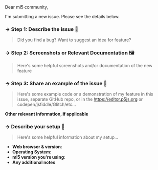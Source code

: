 <!--------------------------------------------
🌈DEAR BELOVED ML5 COMMUNITY MEMBER. WELCOME. 🌈
---------------------------------------------->

Dear ml5 community, 

I'm submitting a new issue. Please see the details below.



### → Step 1: Describe the issue 📝
> Did you find a bug? Want to suggest an idea for feature?




### → Step 2: Screenshots or Relevant Documentation 🖼
> Here's some helpful screenshots and/or documentation of the new feature 



### → Step 3: Share an example of the issue 🦄
> Here's some example code or a demonstration of my feature in this issue, separate GitHub repo, or in the https://editor.p5js.org or codepen/jsfiddle/Glitch/etc...






**Other relevant information, if applicable**

### → Describe your setup 🦄
> Here's some helpful information about my setup...

- **Web browser & version**:
- **Operating System**:
- **ml5 version you're using**:
- **Any additional notes**



<!--------------------------------------------
🌈🌈🌈🌈🌈🌈🌈🌈🌈🌈🌈🌈🌈🌈🌈🌈🌈🌈🌈
DEAR BELOVED ML5 COMMUNITY MEMBER. WELCOME.

BEFORE SUBMITTING AN ISSUE PLEASE MAKE
SURE TO SUBMIT THE RELEVANT INFORMATION
TO THE SECTIONS LISTED BELOW. 
HELP US HELP YOU BY PROVIDING ALL THE HELPFUL
INFORMATION THAT WILL ALLOW THE ML5 COMMUNITY
TO UNDERSTAND WHAT YOUR ISSUE SUBMISSION IS ABOUT.
WE WILL PRIORITIZE WELL DOCUMENTED ISSUES.

THANK YOU! MERCI! ABRIGADO! GRACIAS! DANKE!
🌈🌈🌈🌈🌈🌈🌈🌈🌈🌈🌈🌈🌈🌈🌈🌈🌈🌈🌈
---------------------------------------------->

